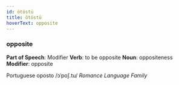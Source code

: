 ```yaml
---
id: ötöstü
title: ötöstü
hoverText: opposite
---
```


### opposite

**Part of Speech**: Modifier
**Verb**: to be opposite
**Noun**: oppositeness
**Modifier**: opposite

Portuguese oposto /ɔˈpoʃ.tu/
*Romance Language Family*